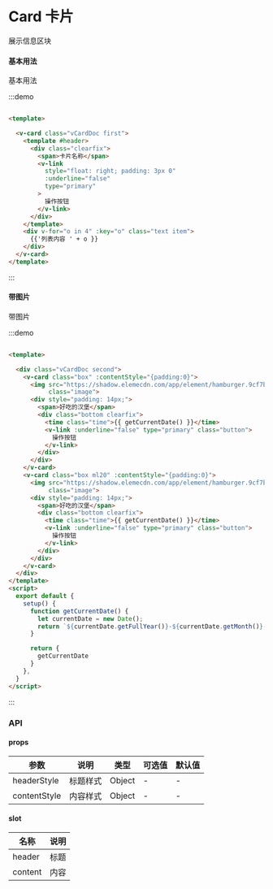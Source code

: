 # Card 卡片

展示信息区块

#### 基本用法

基本用法

:::demo

```html

<template>

  <v-card class="vCardDoc first">
    <template #header>
      <div class="clearfix">
        <span>卡片名称</span>
        <v-link
          style="float: right; padding: 3px 0"
          :underline="false"
          type="primary"
        >
          操作按钮
        </v-link>
      </div>
    </template>
    <div v-for="o in 4" :key="o" class="text item">
      {{'列表内容 ' + o }}
    </div>
  </v-card>
</template>
```

:::

#### 带图片

带图片

:::demo

```html

<template>

  <div class="vCardDoc second">
    <v-card class="box" :contentStyle="{padding:0}">
      <img src="https://shadow.elemecdn.com/app/element/hamburger.9cf7b091-55e9-11e9-a976-7f4d0b07eef6.png"
           class="image">
      <div style="padding: 14px;">
        <span>好吃的汉堡</span>
        <div class="bottom clearfix">
          <time class="time">{{ getCurrentDate() }}</time>
          <v-link :underline="false" type="primary" class="button">
            操作按钮
          </v-link>
        </div>
      </div>
    </v-card>
    <v-card class="box ml20" :contentStyle="{padding:0}">
      <img src="https://shadow.elemecdn.com/app/element/hamburger.9cf7b091-55e9-11e9-a976-7f4d0b07eef6.png"
           class="image">
      <div style="padding: 14px;">
        <span>好吃的汉堡</span>
        <div class="bottom clearfix">
          <time class="time">{{ getCurrentDate() }}</time>
          <v-link :underline="false" type="primary" class="button">
            操作按钮
          </v-link>
        </div>
      </div>
    </v-card>
  </div>
</template>
<script>
  export default {
    setup() {
      function getCurrentDate() {
        let currentDate = new Date();
        return `${currentDate.getFullYear()}-${currentDate.getMonth()}-${currentDate.getDate()}`;
      }

      return {
        getCurrentDate
      }
    },
  }
</script>
```

:::

### API

#### props

| 参数      | 说明          | 类型      | 可选值                           | 默认值  |
|---------- |-------------- |---------- |--------------------------------  |-------- |
| headerStyle | 标题样式 | Object | - | - |
| contentStyle | 内容样式 | Object | - | - |

#### slot

| 名称 | 说明 |
|---------- |-------- |
| header | 标题 |
| content | 内容 |
